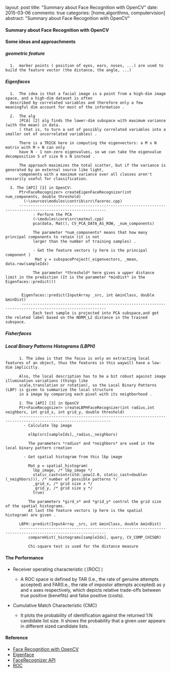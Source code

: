 layout: post
title: "Summary about Face Recognition with OpenCV"
date: 2015-03-06
comments: true
categories: [home,algorithms, computervision]
abstract: "Summary about Face Recognition with OpenCV"


#### Summary about Face Recognition with OpenCV ####

#### Some ideas and approachments

##### geometric feature
      1.  marker points ( position of eyes, ears, noses, ...) are used to build the feature vector (the distance, the angle, ...)

##### Eigenfaces
      1.  The idea is that a facial image is a point from a high-dim image space, and a high-dim dataset is often
      described by correlated variables and therefore only a few meaningful dim account for most of the information .

      2.  The alg
          [PCA] [2] alg finds the lower-dim subspace with maximum variance (with the mean) in data.
          ( that is, to turn a set of possibly correlated variables into a smaller set of uncorrelated variables) .

          There is a TRICK here in computing the eigenvectors: a M x N matrix with M > N can only
          have N - 1 non-zero eigenvalues, so we can take the eigenvalue decomposition S of size N x N instead .

          The approach maximizes the total scatter, but if the variance is generated by an external source like light,
          components with a maximum variance over all classes aren't nessarily useful for classification.

      3. The [API] [3] in OpenCV:
          Ptr<FaceRecognizer> createEigenFaceRecognizer(int num_components, double threshold)
            (~\sources\modules\contrib\src\facerec.cpp)
          ------------------------------------------------------------------------------------------------------------
                - Perform the PCA
                (~\modules\core\src\matmul.cpp)
                pca(data, Mat(), CV_PCA_DATA_AS_ROW, _num_components)

                The parameter *num_components* means that how many principal components to retain (it is not
                larger than the number of training samples) .

                - Get the feature vectors (y here is the principal component )
                 Mat y = subspaceProject(_eigenvectors, _mean, data.row(sampleIdx)

                The parameter *threshold* here gives a upper distance limit in the prediction (It is the parameter *minDist* in the  Eigenfaces::predict())


           Eigenfaces::predict(InputArray _src, int &minClass, double &minDist)
           -----------------------------------------------------------------------------------------------------------
                Each test sample is projected into PCA subspace,and get the related label based on the NORM_L2 distance in the trained subspace.


##### Fisherfaces

##### Local Binary Patterns Histograms (LBPH)
          1. The idea is that the focus is only on extracting local features of an object, thus the features in this waywill have a low-dim implicitly.

		  Also, the local description has to be a bit robust against image illumination variations (things like
          scale,translation or rotation), so the Local Binary Patterns (LBP) is given to summarize the local structure
          in a image by comparing each pixel with its neighborhood .

          2. The [API] [3] in OpenCV
          Ptr<FaceRecognizer> createLBPHFaceRecognizer(int radius,int neighbors, int grid_x, int grid_y, double threshold)
          --------------------------------------------------------------------------------------------------------------
            - Calculate lbp image

              elbp(src[sampleIdx],_radius,_neighbors)

              The parameters *radius* and *neighbors* are used in the local binary pattern creation

            - Get spatial histogram from this lbp image

              Mat p = spatial_histogram(
                lbp_image, /* lbp_image */
                static_cast<int>(std::pow(2.0, static_cast<double>(_neighbors))), /* number of possible patterns */
                _grid_x, /* grid size x */
                _grid_y, /* grid size y */
                true)

              The parameters *gird_x* and *grid_y* control the grid size of the spatial histograms.
              At last the feature vectors (p here is the spatial histogram) are given .

          LBPH::predict(InputArray _src, int &minClass, double &minDist)
          ------------------------------------------------------------------------------------------------------------
              compareHist(_histograms[sampleIdx], query, CV_COMP_CHISQR)

              Chi-square test is used for the distance measure



#### The Performance

   * Receiver operating characteristic ( [ROC]  )
       - A ROC space is defined by TAR (I.e., the rate of genuine attempts accepted) and FAR(I.e., the rate of
        impostor attempts accepted) as y and x axes respectively, which depicts relative trade-offs between
        true positive (benefits) and false positive (costs).

   * Cumulative Match Characteristic (CMC)
       - It plots the probability of identification against the returned 1:N candidate list size.
           It shows the probability that a given user appears in different sized candidate lists.

#### Reference        
   * [Face Recognition with OpenCV](http://docs.opencv.org/2.4/modules/contrib/doc/facerec/facerec_tutorial.html)
   * [Eigenface](http://en.wikipedia.org/wiki/Eigenface/)
   * [FaceRecognizer API](http://docs.opencv.org/trunk/modules/contrib/doc/facerec/facerec_api.html)
   * [ROC](http://en.wikipedia.org/wiki/Receiver_operating_characteristic)

